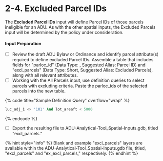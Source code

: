 # 2-4. Excluded Parcel IDs

The **Excluded Parcel IDs** input will define Parcel IDs of those parcels ineligible for an ADU. As with the other spatial inputs, the Excluded Parcels input will be determined by the policy under consideration.&#x20;

#### Input Preparation

* [ ] Review the draft ADU Bylaw or Ordinance and identify parcel attribute(s) required to define excluded Parcel IDs. Assemble a table that includes fields for "parloc\_id" (Data Type: , Suggested Alias: Parcel ID) and "excl\_parcels" (Data Type: Short, Suggested Alias: Excluded Parcels), along with all relevant attributes.&#x20;
* [ ] Working with the All Parcels input, use definition queries to select parcels with excluding criteria. Paste the parloc\_ids of the selected parcels into the new table.

{% code title="Sample Definition Query" overflow="wrap" %}
```sql
luc_adj_1 <> '101' And lot_areaft < 5000
```
{% endcode %}

* [ ] Export the resulting file to ADU-Analytical-Tool\_Spatial-Inputs.gdb, titled "excl\_parcels."

{% hint style="info" %}
Blank and example "excl\_parcels" layers are available within the ADU-Analytical-Tool\_Spatial-Inputs.gdb file, titled, "excl\_parcels" and "ex\_excl\_parcels," respectively.
{% endhint %}
